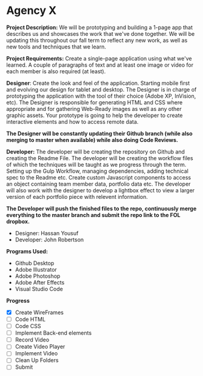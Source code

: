 # Agency X

**Project Description:** We will be prototyping and building a 1-page app that describes us and showcases the work that we've done together. We will be updating this throughout our fall term to reflect any new work, as well as new tools and techniques that we learn.

**Project Requirements:** Create a single-page application using what we've learned. A couple of paragraphs of text and at least one image or video for each member is also required (at least).

**Designer**: Create the look and feel of the application. Starting mobile first and evolving our design for tablet and desktop. The Designer is in charge of prototyping the application with the tool of their choice (Adobe XP, InVision, etc). The Designer  is responsible for generating HTML and CSS where appropriate and for gathering Web-Ready images as well as any other graphic assets. Your prototype is going to help the developer to create interactive elements and how to access remote data.

**The Designer will be constantly updating their Github branch (while also merging to master when available) while also doing Code Reviews.**

**Developer:** The developer will be creating the repository on Github and creating the Readme File. The developer will be creating the workflow files of which the techniques will be taught as we progress through the term. Setting up the Gulp Workflow, managing dependencies, adding technical spec to the Readme etc. Create custom Javascript components to access an object containing team member data, portfolio data etc. The developer will also work with the designer to develop a lightbox effect to view a larger version of each portfolio piece with relevent information.

**The Developer will push the finished files to the repo, continuously merge everything to the master branch and submit the repo link to the FOL dropbox.**

- Designer: Hassan Yousuf
- Developer: John Robertson

**Programs Used:** 

- Github Desktop
- Adobe Illustrator
- Adobe Photoshop
- Adobe After Effects
- Visual Studio Code

**Progress**

- [x] Create WireFrames
- [ ] Code HTML
- [ ] Code CSS
- [ ] Implement Back-end elements
- [ ] Record Video
- [ ] Create Video Player
- [ ] Implement Video
- [ ] Clean Up Folders
- [ ] Submit
